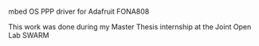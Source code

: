 mbed OS PPP driver for Adafruit FONA808

This work was done during my Master Thesis internship at the Joint Open Lab SWARM
